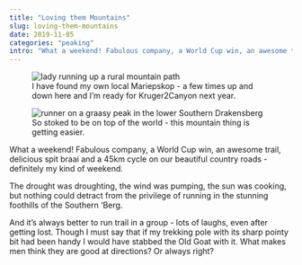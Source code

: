 ```yaml
---
title: "Loving them Mountains"
slug: loving-them-mountains
date: 2019-11-05
categories: "peaking"
intro: "What a weekend! Fabulous company, a World Cup win, an awesome trail, delicious spit braai and a 45km cycle on our beautiful country roads - definitely my kind of weekend."
---
```


<figure>
    <img src="https://res.cloudinary.com/dy6grlu8z/image/upload/v1572914888/pfrnyvpdqt1oxjmf7c6y.jpg" alt="lady running up a rural mountain path"/>
    <figcaption class="text-center">I have found my own local Mariepskop - a few times up and down here and I’m ready for Kruger2Canyon next year.</figcaption>
</figure>

<figure>
    <img src="https://res.cloudinary.com/dy6grlu8z/image/upload/v1572914887/vdnwiuhxib6ylw68p0kd.jpg" alt="runner on a graasy peak in the lower Southern Drakensberg"/>
    <figcaption class="text-center">So stoked to be on top of the world - this mountain thing is getting easier.</figcaption>
</figure>

What a weekend! Fabulous company, a World Cup win, an awesome trail, delicious spit braai and a 45km cycle on our beautiful country roads - definitely my kind of weekend.

The drought was droughting, the wind was pumping, the sun was cooking, but nothing could detract from the privilege of running in the stunning foothills of the Southern ‘Berg.

And it’s always better to run trail in a group - lots of laughs, even after getting lost. Though I must say that if my trekking pole with its sharp pointy bit had been handy I would have stabbed the Old Goat with it. What makes men think they are good at directions? Or always right?
